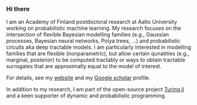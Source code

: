 ### Hi there
I am an Academy of Finland postdoctoral research at Aalto University working on probabilistic machine learning. My research focuses on the intersection of flexible Bayesian modelling families (e.g., Gaussian processes, Bayesian neural networks, Polya trees, ...) and probabilistic circuits aka deep tractable models. I am particularly interested in modelling families that are flexible (nonparametric), but allow certain qunatities (e.g., marginal, posterior) to be computed tractably or ways to obtain tractable surrogates that are approximatly equal to the model of interest. 

For details, see my [website](https://trappmartin.github.io) and my [Google scholar](https://scholar.google.com/citations?user=GwCrZP4AAAAJ&hl=en) profile.

In addition to my research, I am part of the open-source project [Turing.jl](https://turing.ml) and a keen supporter of dynamic and probabilistic programming.
